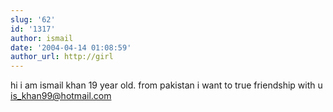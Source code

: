 ```yaml
---
slug: '62'
id: '1317'
author: ismail
date: '2004-04-14 01:08:59'
author_url: http://girl
---
```

hi i am ismail khan 19 year old. from pakistan i want to true friendship with u 
is_khan99@hotmail.com
